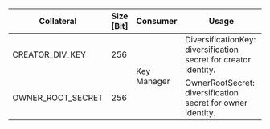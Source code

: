 ###
<!-- this is a workaround to get around Hugo Issue #7296 (https://github.com/gohugoio/hugo/issues/7296) -->
<table>
<thead>
<tr>
<th>Collateral</th>
<th>Size [Bit]</th>
<th>Consumer</th>
<th>Usage</th>
</tr>
</thead>
<tbody>
<tr>
<td>CREATOR_DIV_KEY</td>
<td>256</td>
<td rowspan="2">Key Manager</td>
<td>DiversificationKey: diversification secret for creator identity.</td>
</tr>
<tr>
<td>OWNER_ROOT_SECRET</td>
<td>256</td>
<td>OwnerRootSecret: diversification secret for owner identity.</td>
</tr>
</tbody>
</table>